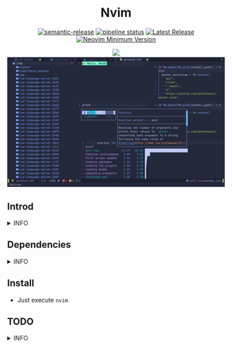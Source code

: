 <h1 align="center"> Nvim </h1>

<div align="center">

[![semantic-release](https://img.shields.io/badge/%20%20%F0%9F%93%A6%F0%9F%9A%80-semantic--release-e10079.svg)](https://github.com/semantic-release/semantic-release)
[![pipeline status](https://gitlab.com/oeyoews/nvim/badges/nvim/pipeline.svg)](https://gitlab.com/oeyoews/nvim/-/commits/nvim)
[![Latest Release](https://gitlab.com/oeyoews/nvim/-/badges/release.svg)](https://gitlab.com/oeyoews/nvim/-/releases)
[![Neovim Minimum Version](https://img.shields.io/badge/Neovim-0.7.0-blueviolet.svg?style=flat-square&logo=Neovim&color=90E59A&logoColor=white)](https://github.com/neovim/neovim)

<img src="https://img.shields.io/github/license/oeyoews/nvim?style=flat-square&logo=GNU&label=License&color=df967f" />
<img src="img/2022-06-17-01-20-01.png" width=512/>
</div>

## Introd

<details>
<summary>INFO</summary>

```
    ┏━━━━━━━━━━━━━━━━━━━━━━━━━━━━━━━━━━━━━━━━━━━━━━━━━━━┓
    ┃   ┏━━━━━━━━┓                         ┏━━━━━━━━┓   ┃
    ┃   ┃ NEOVIM ┃────────────────────────►┃ 0.7.0+ ┃   ┃
    ┃   ┗━━━━━━━━┛                         ┗━━━━┯━━━┛   ┃
    ┃                                           │       ┃
    ┃                                           │       ┃
    ┃   ┏━━━━━━━━━━━━━━━━━━┓                    │       ┃
    ┃   ┃ ├── CHANGELOG.md ┃                    │       ┃
    ┃   ┃ ├── _config.yml  ┃                    │       ┃
    ┃   ┃ ├── img          ┃                    │       ┃
    ┃   ┃ ├── init.lua     ┃                    │       ┃
    ┃   ┃ ├── install.sh   ┃                    │       ┃
    ┃   ┃ ├── lua          ┃                    │       ┃
    ┃   ┃ ├── Makefile     ┃◄───────────────────┘       ┃
    ┃   ┃ ├── package.json ┃                            ┃
    ┃   ┃ ├── plugin       ┃                            ┃
    ┃   ┃ ├── README.md    ┃                            ┃
    ┃   ┃ ├── Ultisnips    ┃                            ┃
    ┃   ┃ └── yarn.lock    ┃                            ┃
    ┃   ┗━━━━━━━━━━━━━━━━━━┛                            ┃
    ┗━━━━━━━━━━━━━━━━━━━━━━━━━━━━━━━━━━━━━━━━━━━━━━━━━━━┛
```

</details>

## Dependencies

<details>
<summary>INFO</summary>

* python-pynvim
* python
* kitty
* noto-font-emoji
* nodejs
* fzf
* ranger
* shellcheck

</details>

## Install

* Just execute `nvim`

## TODO

<details>
<summary>INFO</summary>

* [ ] cursor shake for null-ls
* [x] vim-plug or packer.nvim index probleb
* [x] config setting conflict
* [ ] integrate husky and (prettier)
* [x] highlight paraness
* [ ] learn lightspeed
* [x] learn use visual-line multi curline
* [?] json add double how effect config
* [ ] add format stylua by ci/cd
* [x] insert mode to hide cursorline
* [x] automatically install filetype server when first open
* [ ] bug: treesitter multi download
* [x] config opt(load)
* [x] learn packer, test packer automatically
* [x] format lua(include vim), this treesitter
* [x] learn lua: doom-nvim, nvchad to deeply look
* [x] add highlight symbols under cursor functions(terminal gnome support)
* [x] use packer.nvim to replace vim-plug
* [x] tidy vanilla.txt, maybe can write vanilla.markdown, last to txt
* [x] config tab space show in different filetype
* [x] move plugins/*.lua to lua folder, and to pure lua config
* [ ] add window number switch number(mousenum)
* [x] solve gitsign utf8
* [x] how to add templates in nvim
* [x] config norg table
* [x] config format
* [x] some sitution will cause error line repeat(maybe emoji or refresh time error)
  * [x] snowflake:  this emoji will cause this bug in kitty(only)

* [x] config new theme for material, like tilde,
* add shortkeys in vim to open browser html
* [?] fix the zh bug(maybe also is terminal)
* [x] add random banner and random color startup
  * <https://github.com/goolord/alpha-nvim/discussions/16#discussioncomment-2386902>
* first install automatically install
* [x] config dashboard
* [x] this emjoi shadow bug, maybe is kitty terminal(switch to wezterm compare)
* [x] some error tip from feline(active)
* [x] https://github.com/AstroNvim/AstroNvim, learn it option setting and lsp multi separate setting: fix lua global vim setting

</details>
